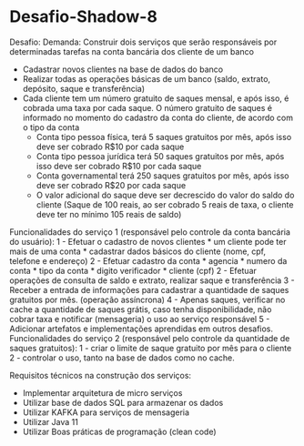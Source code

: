 # Desafio-Shadow-8
Desafio:
Demanda: Construir dois serviços que serão responsáveis por determinadas tarefas na conta bancária dos cliente de um banco
* Cadastrar novos clientes na base de dados do banco
* Realizar todas as operações básicas de um banco (saldo, extrato, depósito, saque e transferência)
* Cada cliente tem um número gratuito de saques mensal, e após isso, é cobrada uma taxa por cada saque. 
	O número gratuito de saques é informado no momento do cadastro da conta do cliente, de acordo com o tipo da conta
	- Conta tipo pessoa física, terá 5 saques gratuitos por mês, após isso deve ser cobrado R$10 por cada saque
	- Conta tipo pessoa jurídica terá 50 saques gratuitos por mês, após isso deve ser cobrado R$10 por cada saque
	- Conta governamental terá 250 saques gratuitos por mês, após isso deve ser cobrado R$20 por cada saque
	- O valor adicional do saque deve ser decrescido do valor do saldo do cliente (Saque de 100 reais, ao ser cobrado 5 reais de taxa, o cliente deve ter no mínimo 105 reais de saldo)
 
Funcionalidades do serviço 1 (responsável pelo controle da conta bancária do usuário): 
	1 - Efetuar o cadastro de novos clientes
    	* um cliente pode ter mais de uma conta
    	* cadastrar dados básicos do cliente (nome, cpf, telefone e endereço)
	2 - Efetuar cadastro da conta
    	* agencia
    	* numero da conta
    	* tipo da conta 
    	* digito verificador
    	* cliente (cpf)
	2 - Efetuar operações de consulta de saldo e extrato, realizar saque e transferência 
	3 - Receber a entrada de informações para cadastrar a quantidade de saques gratuitos por mês. (operação assíncrona)
	4 - Apenas saques, verificar no cache a quantidade de saques grátis, caso tenha disponibilidade, não cobrar taxa e notificar (mensageria) o uso ao serviço responsável
    5 - Adicionar artefatos e implementações aprendidas em outros desafios.
Funcionalidades do serviço 2 (responsável pelo controle da quantidade de saques gratuitos):
	1 - criar o limite de saque gratuito por mês para o cliente
	2 - controlar o uso, tanto na base de dados como no cache.
 
Requisitos técnicos na construção dos serviços:
- Implementar arquitetura de micro serviços
- Utilizar base de dados SQL para armazenar os dados
- Utilizar KAFKA para serviços de mensageria
- Utilizar Java 11 
- Utilizar Boas práticas de programação (clean code)


